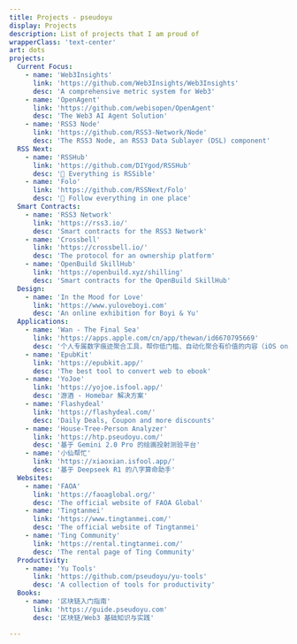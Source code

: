 ```yaml
---
title: Projects - pseudoyu
display: Projects
description: List of projects that I am proud of
wrapperClass: 'text-center'
art: dots
projects:
  Current Focus:
    - name: 'Web3Insights'
      link: 'https://github.com/Web3Insights/Web3Insights'
      desc: 'A comprehensive metric system for Web3'
    - name: 'OpenAgent'
      link: 'https://github.com/webisopen/OpenAgent'
      desc: 'The Web3 AI Agent Solution'
    - name: 'RSS3 Node'
      link: 'https://github.com/RSS3-Network/Node'
      desc: 'The RSS3 Node, an RSS3 Data Sublayer (DSL) component'
  RSS Next:
    - name: 'RSSHub'
      link: 'https://github.com/DIYgod/RSSHub'
      desc: '🧡 Everything is RSSible'
    - name: 'Folo'
      link: 'https://github.com/RSSNext/Folo'
      desc: '🧡 Follow everything in one place'
  Smart Contracts:
    - name: 'RSS3 Network'
      link: 'https://rss3.io/'
      desc: 'Smart contracts for the RSS3 Network'
    - name: 'Crossbell'
      link: 'https://crossbell.io/'
      desc: 'The protocol for an ownership platform'
    - name: 'OpenBuild SkillHub'
      link: 'https://openbuild.xyz/shilling'
      desc: 'Smart contracts for the OpenBuild SkillHub'
  Design:
    - name: 'In the Mood for Love'
      link: 'https://www.yuloveboyi.com'
      desc: 'An online exhibition for Boyi & Yu'
  Applications:
    - name: 'Wan - The Final Sea'
      link: 'https://apps.apple.com/cn/app/thewan/id6670795669'
      desc: '个人专属数字痕迹聚合工具，帮你低门槛、自动化聚合有价值的内容（iOS only）'
    - name: 'EpubKit'
      link: 'https://epubkit.app/'
      desc: 'The best tool to convert web to ebook'
    - name: 'YoJoe'
      link: 'https://yojoe.isfool.app/'
      desc: '游酒 - Homebar 解决方案'
    - name: 'Flashydeal'
      link: 'https://flashydeal.com/'
      desc: 'Daily Deals, Coupon and more discounts'
    - name: 'House-Tree-Person Analyzer'
      link: 'https://htp.pseudoyu.com/'
      desc: '基于 Gemini 2.0 Pro 的绘画投射测验平台'
    - name: '小仙帮忙'
      link: 'https://xiaoxian.isfool.app/'
      desc: '基于 Deepseek R1 的八字算命助手'
  Websites:
    - name: 'FAOA'
      link: 'https://faoaglobal.org/'
      desc: 'The official website of FAOA Global'
    - name: 'Tingtanmei'
      link: 'https://www.tingtanmei.com/'
      desc: 'The official website of Tingtanmei'
    - name: 'Ting Community'
      link: 'https://rental.tingtanmei.com/'
      desc: 'The rental page of Ting Community'
  Productivity:
    - name: 'Yu Tools'
      link: 'https://github.com/pseudoyu/yu-tools'
      desc: 'A collection of tools for productivity'
  Books:
    - name: '区块链入门指南'
      link: 'https://guide.pseudoyu.com'
      desc: '区块链/Web3 基础知识与实践'

---
```


<!-- @layout-full-width -->
<ListProjects :projects="frontmatter.projects" />
